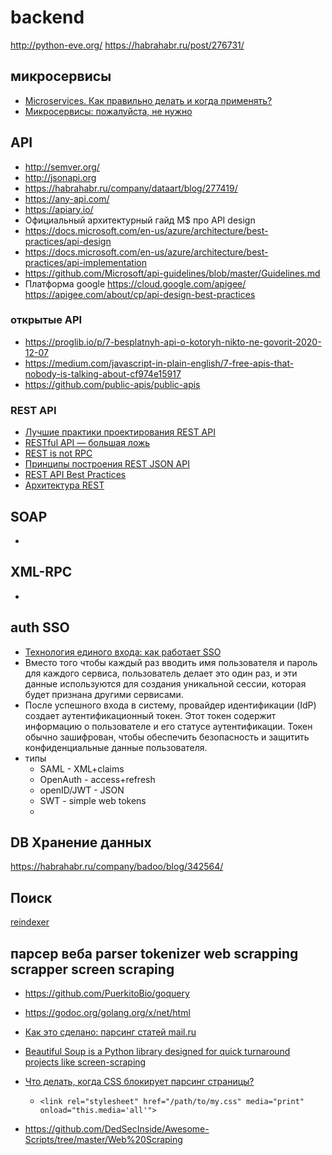 #  backend

http://python-eve.org/
https://habrahabr.ru/post/276731/

## микросервисы

 * [Microservices. Как правильно делать и когда применять?](https://habr.com/company/dataart/blog/280083/)
 * [Микросервисы: пожалуйста, не нужно](https://habr.com/post/311208/)

##  API

 * http://semver.org/
 * http://jsonapi.org
 * https://habrahabr.ru/company/dataart/blog/277419/
 * https://any-api.com/
 * https://apiary.io/
 * Официальный архитектурный гайд M$ про API design
 * https://docs.microsoft.com/en-us/azure/architecture/best-practices/api-design
 * https://docs.microsoft.com/en-us/azure/architecture/best-practices/api-implementation
 * https://github.com/Microsoft/api-guidelines/blob/master/Guidelines.md
 * Платформа google https://cloud.google.com/apigee/ https://apigee.com/about/cp/api-design-best-practices

### открытые API

 * https://proglib.io/p/7-besplatnyh-api-o-kotoryh-nikto-ne-govorit-2020-12-07
 * https://medium.com/javascript-in-plain-english/7-free-apis-that-nobody-is-talking-about-cf974e15917
 * https://github.com/public-apis/public-apis

### REST API

 * [Лучшие практики проектирования REST API](https://jazzteam.org/ru/technical-articles/restful-services-manual/)
 * [RESTful API — большая ложь](https://habr.com/ru/post/265845/)
 * [REST is not RPC ](https://programming086.blogspot.com/2018/10/rest-is-not-rpc.html)
 * [Принципы построения REST JSON API](https://habr.com/ru/post/447322/)
 * [REST API Best Practices](https://habr.com/ru/post/351890/)
 * [Архитектура REST](https://habr.com/ru/post/38730/)

## SOAP

 *

## XML-RPC

 *

## auth SSO

 * [Технология единого входа: как работает SSO](https://habr.com/ru/companies/otus/articles/776170/)
 * Вместо того чтобы каждый раз вводить имя пользователя и пароль для каждого сервиса, пользователь делает это один раз, и эти данные используются для создания уникальной сессии, которая будет признана другими сервисами.
 * После успешного входа в систему, провайдер идентификации (IdP) создает аутентификационный токен. Этот токен содержит информацию о пользователе и его статусе аутентификации. Токен обычно зашифрован, чтобы обеспечить безопасность и защитить конфиденциальные данные пользователя.
 * типы
	* SAML - XML+claims
	* OpenAuth - access+refresh
	* openID/JWT - JSON
	* SWT - simple web tokens
	*

##  DB Хранение данных

https://habrahabr.ru/company/badoo/blog/342564/

## Поиск

[reindexer](https://habr.com/post/354034/)

## парсер веба parser tokenizer web scrapping scrapper screen scraping

 * https://github.com/PuerkitoBio/goquery
 * https://godoc.org/golang.org/x/net/html
 * [Как это сделано: парсинг статей mail.ru](https://habr.com/company/mailru/blog/200394/)
 * [Beautiful Soup is a Python library designed for quick turnaround projects like screen-scraping](https://www.crummy.com/software/BeautifulSoup/)
 * [Что делать, когда CSS блокирует парсинг страницы?](https://habr.com/ru/company/ruvds/blog/490628/)
    * `<link rel="stylesheet" href="/path/to/my.css" media="print" onload="this.media='all'">`

 * https://github.com/DedSecInside/Awesome-Scripts/tree/master/Web%20Scraping